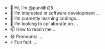- 👋 Hi, I’m @puniiith25
- 👀 I’m interested in software development ...
- 🌱 I’m currently learning codings...
- 💞️ I’m looking to collaborate on ...
- 📫 How to reach me ...
- 😄 Pronouns: ...
- ⚡ Fun fact: ...

<!---
puniiith25/puniiith25 is a ✨ special ✨ repository because its `README.md` (this file) appears on your GitHub profile.
You can click the Preview link to take a look at your changes.
--->
